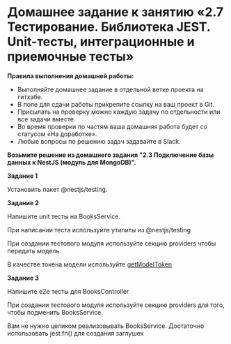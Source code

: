 # Домашнее задание к занятию «2.7 Тестирование. Библиотека JEST. Unit-тесты, интеграционные и приемочные тесты»

**Правила выполнения домашней работы:**
* Выполняйте домашнее задание в отдельной ветке проекта на гитхабе.
* В поле для сдачи работы прикрепите ссылку на ваш проект в Git.
* Присылать на проверку можно каждую задачу по отдельности или все задачи вместе.
* Во время проверки по частям ваша домашняя работа будет со статусом «На доработке».
* Любые вопросы по решению задач задавайте в Slack.

**Возьмите решение из домашнего задания "2.3 Подключение базы данных к NestJS (модуль для MongoDB)".**


**Задание 1**

Установить пакет @nestjs/testing.

**Задание 2**

Напишите unit тесты на BooksService.

При написании теста используйте утилиты из @nestjs/testing

При создании тестового модуля используйте секцию providers чтобы передать модель.

В качестве токена модели используйте [getModelToken](https://docs.nestjs.com/techniques/mongodb#testing)

**Задание 3**

Напишите e2e тесты для BooksController

При создании тестового модуля используйте секцию providers для того, чтобы подменить BooksService.

Вам не нужно целиком реализовывать BooksService. Достаточно использовать jest.fn() для создания заглушек